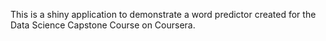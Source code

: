 This is a shiny application to demonstrate a word predictor created for the Data Science Capstone Course on Coursera.
